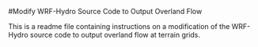 #Modify WRF-Hydro Source Code to Output Overland Flow

This is a readme file containing instructions on a modification of the WRF-Hydro source code to output overland flow at terrain grids.


